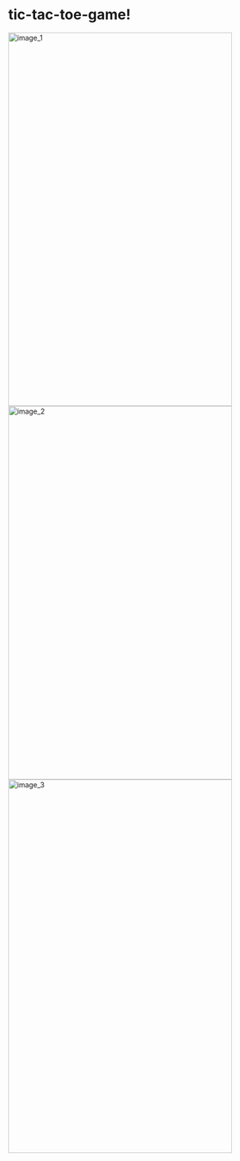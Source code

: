 # tic-tac-toe-game!
<img src="https://github.com/beyzacevrim/tic-tac-toe-game/assets/96473321/5e5ad029-46d8-4423-96ef-231715a53ffc" alt="image_1" width="450" height="750">
<img src="https://github.com/beyzacevrim/tic-tac-toe-game/assets/96473321/4f89e24c-7510-4a87-9859-fcc23d1371d6" alt="image_2" width="450" height="750">
<img src="https://github.com/beyzacevrim/tic-tac-toe-game/assets/96473321/4c053cd0-b294-4a5b-9d02-d35cbd61207d" alt="image_3" width="450" height="750">


